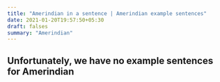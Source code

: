 ```yaml
---
title: "Amerindian in a sentence | Amerindian example sentences"
date: 2021-01-20T19:57:50+05:30
draft: falses
summary: "Amerindian"
---
```

## Unfortunately, we have no example sentences for Amerindian                 
